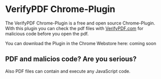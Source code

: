 # VerifyPDF Chrome-Plugin

The VerifyPDF Chrome-Plugin is a free and open source Chrome-Plugin. 
With this plugin you can check the pdf files with [VerifyPDF.com](https://verifypdf.com) for malicious code before you open the pdf.

You can download the Plugin in the Chrome Webstore here: coming soon

## PDF and malicios code? Are you serious?
Also PDF files can contain and execute any JavaScript code.
